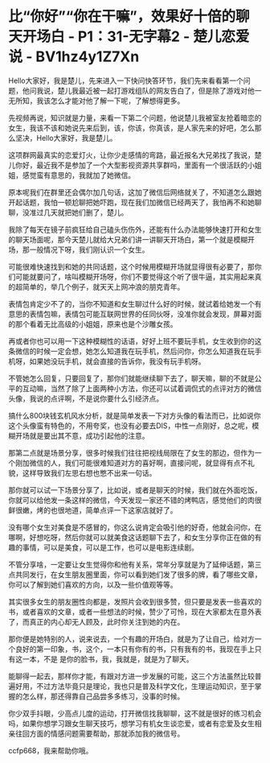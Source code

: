 # 比“你好”“你在干嘛”，效果好十倍的聊天开场白 - P1：31-无字幕2 - 楚儿恋爱说 - BV1hz4y1Z7Xn

Hello大家好，我是楚儿，先来进入一下快问快答环节，我们先来看看第一个问题，他问我说，楚儿我最近被一起打游戏组队的网友告白了，但是除了游戏对他一无所知，我该怎么才能对他了解一下呢，了解想得更多。

先视频再说，知识就是力量，来看一下第二个问题，他说楚儿我被室友抢着暗恋的女生，我该不该和她说先来后到，该，你该，你真该，是人家先来的好吧，怎么那么坚决，Hello大家好，我是楚儿。

这项群网最真实的恋爱灯火，让你少走感情的弯路，最近报名大兄弟找了我说，楚儿你好，最近我不是参加了一个大型影视资源共享群吗，里面有一个很活跃的小姐姐，感觉蛮有意思的，我就加了她微信。

原本呢我们在群里还会偶尔加几句话，这加了微信后网络就关了，不知道怎么跟她开起话题，我怕一顿尬聊把她吓跑，现在我们加微信已经两天了，我怕再不和她聊聊，没准过几天就把她们删了，楚儿。

我除了每天在镜子前疯狂给自己磕头伤伤外，还能有什么办法能够快速打开和女生的聊天场面呢，那今天楚儿就给大兄弟们讲一讲聊天开场白，第一个就是模糊开场，那一般情况下呀，我们刚认识一个女生。

可能很难快速找到和她的共同话题，这个时候用模糊开场就显得很有必要了，那你们可能就要问了，啥叫模糊开场呀，你们不要觉得这个听了很牛逼，其实用起来真的超简单的，举几个例子，就天天上网冲浪的朋克青年。

表情包肯定少不了的，当你不知道和女生聊过什么好的时候，就试着给她发一个有意思的表情包嘛，表情包可能互联网世界的任同伙呀，没准你就会发现，屏幕对面的那个看着无比高级的小姐姐，原来也是个沙雕女孩。

再或者你也可以用一下这种模糊性的话语，好好上班不要玩手机，女生收到你的这条微信的时候一定会想，她怎么知道我在玩手机，然后问你，你怎么知道我在玩手机呀，如果她没玩手机，就会直接的告诉你，我没有玩手机呀。

不管她怎么回复，只要回复了，那你们就能继续聊下去了，聊天嘛，聊的不就是公平的互动嘛，当然了除了上面两种小方法，你还可以试着调侃式的点评对方的微信头像，我说的点评啊，不是说你要什么引经济点。

搞什么800块钱玄机风水分析，就是简单发表一下对方头像的看法而已，比如说你这个头像蛮有特色的，不用夸奖，也没有必要去DIS，中性一点刚好，总之呢，模糊开场就是要出其不意，成功引起他的注意。

那第二点就是场景分享，很多时候我们往往把视线局限在了女生的那边，但作为一个刚加微信的人，我们可能很难知道对方的喜好啊，直接问呢，就显得有点不礼貌，这样导致我们左思右想也憋不出来一句话。

那你就可以试一下场景分享了，比如说，或者是聊天的时候，我们就在外面吃饭，你就可以给他发一条这样的微信，今天发现一家还不错的烤鸭店，感觉他们的肉很鲜很嫩，烤的也很地道，简单点评一下这家店就好了。

没有哪个女生对美食是不感冒的，你这么说肯定会吸引他的好奇，他就会问你，在哪啊，好想吃呀，然后你就可以就美食这话题聊下去了，和女生分享你正在做的有趣的事情，可以是美食，可以是工作，也可以是电影连续剧。

不管分享啥，一定要让女生觉得你和他有关系，常年分享就是为了延伸话题，第三点共同发行，在女生朋友圈里面，你可以看到她们发了很多的牌，看了哪些文章，你可以了解到她们喜欢的方向，以及一些价值观等等。

其实很多女生的朋友圈性向都是，发照片会收到很多赞，但只要是发表一些喜欢的书，或者喜欢的文章，或者一些想法的时候，赞少了可怜，现在大家都太在意外表了，而真正的内心却无人顾及，此时你关注到她的内在。

那你便是她特别的人，说来说去，一个有趣的开场白，就是为了让自己，给对方一个良好的第一印象，书，这个，一本只有你有的书，只有我有的书，我现在手上只有这一本，不是 是你的脸书，我，我就是，就是为了聊天。

能聊得一起去，那样你才能，有跟对方进一步发展的可能，这三个方法虽然比较普遍好用，不过方法毕竟只是理论，我也只是普及科学文化，生理运动知识，至于掌握的怎么样，那还得靠自己品尝多多练习，没事的时候。

你少双手抖眼，少高点儿度的运动，打开微信找我聊聊，这不就是很好的练习机会吗，如果你想学习跟女生聊天技巧，想学习有机女生谈恋爱，或者有恋爱及女生相亲往回方面的情感问题需要帮助，那就添加我的微信号。

ccfp668，我来帮助你哦。